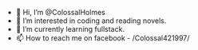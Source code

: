 - 👋 Hi, I’m @ColossalHolmes
- 👀 I’m interested in coding and reading novels.
- 🌱 I’m currently learning fullstack.
- 📫 How to reach me on facebook - /Colossal421997/

<!---
ColossalHolmes/ColossalHolmes is a ✨ special ✨ repository because its `README.md` (this file) appears on your GitHub profile.
You can click the Preview link to take a look at your changes.
--->
